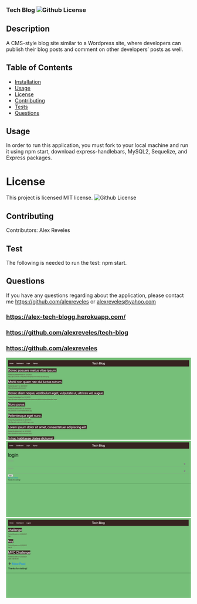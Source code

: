 
  ### Tech Blog ![Github License](https://img.shields.io/badge/license-MIT-red.svg)
  
  ## Description
  A CMS-style blog site similar to a Wordpress site, where developers can publish their blog posts and comment on other developers’ posts as well.


  ##  Table of Contents
  * [Installation](#installation)
  * [Usage](#usage)
  * [License](#License)
  * [Contributing](#contributing)
  * [Tests](#Tests)
  * [Questions](#questions)
  
  ## Usage
  In order to run this application, you must fork to your local machine and run it using npm start, download express-handlebars, MySQL2, Sequelize, and Express packages.
  
  
  # License
  This project is  licensed MIT license.
  ![Github License](https://img.shields.io/badge/license-MIT-red.svg)
  ## Contributing
  Contributors: Alex Reveles
  ## Test
  The following is needed to run the test: npm start.
  ## Questions
  If you have any questions regarding about the application, please contact me https://github.com/alexreveles or alexreveles@yahoo.com

### https://alex-tech-blogg.herokuapp.com/
### https://github.com/alexreveles/tech-blog
### https://github.com/alexreveles


![](images/home.png)
![](images/login.png)
![](images/dashboard.png)


